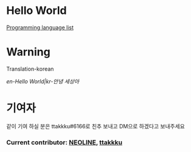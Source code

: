 **Hello World**
==========
[Programming language list](https://ko.wikipedia.org/wiki/%ED%94%84%EB%A1%9C%EA%B7%B8%EB%9E%98%EB%B0%8D_%EC%96%B8%EC%96%B4_%EB%AA%A9%EB%A1%9D)

Warning
======
Translation-korean

*en-Hello World|kr-안녕 세상아*

**기여자**
=========
같이 기여 하실 분은 ttakkku#6166로 친추 보내고 DM으로 하겠다고 보내주세요

### Current contributor: [NEOLINE](https://github.com/code325), [ttakkku](https://github.com/ttakkku)

